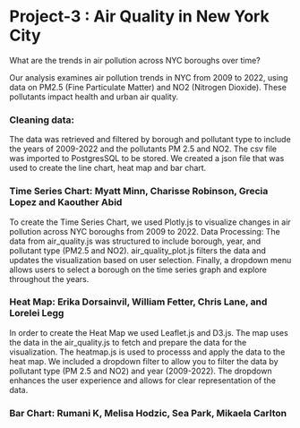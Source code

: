 #                                                                      Project-3 : Air Quality in New York City

What are the trends in air pollution across NYC boroughs over time?

Our analysis examines air pollution trends in NYC from 2009 to 2022, using data on PM2.5 
(Fine Particulate Matter) and NO2 (Nitrogen Dioxide). These pollutants impact health and urban 
air quality.

### Cleaning data:

The data was retrieved and filtered by borough and pollutant type to include the years of 2009-2022 and the pollutants PM 2.5 and NO2. The csv file was imported to PostgresSQL to be stored. We created a json file that was used to create the line chart, heat map and bar chart.

### Time Series Chart: Myatt Minn, Charisse Robinson, Grecia Lopez and Kaouther Abid
To create the Time Series Chart, we used Plotly.js to visualize changes in air pollution across NYC boroughs from 2009 to 2022. Data Processing: The data from air_quality.js was structured to include borough, year, and pollutant type (PM2.5 and NO2). air_quality_plot.js filters the data and updates the visualization based on user selection. Finally, a dropdown menu allows users to select a borough on the time series graph and explore throughout the years.


### Heat Map: Erika Dorsainvil, William Fetter, Chris Lane, and Lorelei Legg

In order to create the Heat Map we used Leaflet.js and D3.js. The map uses the data in the air_quality.js to fetch and prepare the data for the visualization. The heatmap.js is used to processs and apply the data to the heat map. We included a dropdown filter to allow you to filter the data by pollutant type (PM 2.5 and NO2) and year (2009-2022). The dropdown enhances the user experience and allows for clear representation of the data.






### Bar Chart: Rumani K, Melisa Hodzic, Sea Park, Mikaela Carlton

